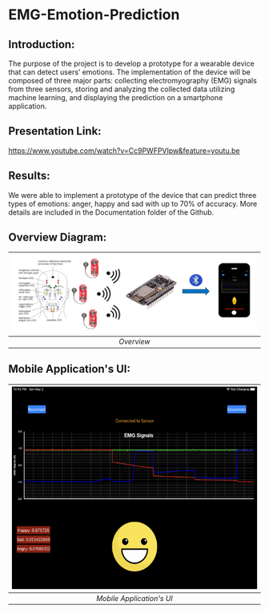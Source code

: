 # EMG-Emotion-Prediction

## Introduction:

The purpose of the project is to develop a prototype for a wearable device that can detect users’ emotions. The implementation of the device will be composed of three major parts: collecting electromyography (EMG) signals from three sensors, storing and analyzing the collected data utilizing machine learning, and displaying the prediction on a smartphone application.

## Presentation Link: 

https://www.youtube.com/watch?v=Cc9PWFPVIpw&feature=youtu.be

## Results:

We were able to implement a prototype of the device that can predict three types of emotions: anger, happy and sad with up to 70% of accuracy. More details are included in the Documentation folder of the Github.


## Overview Diagram:

| ![overview](./Images/overview.png) |
| :----------------------------------: |
|           _Overview_           |


## Mobile Application's UI:



| ![appUI](./Images/appUI.png) |
| :----------------------------------: |
|           _Mobile Application's UI_      
